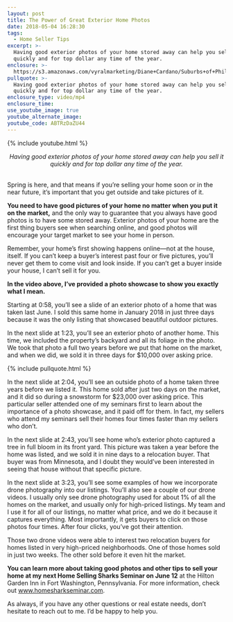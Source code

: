 ```yaml
---
layout: post
title: The Power of Great Exterior Home Photos
date: 2018-05-04 16:28:30
tags:
  - Home Seller Tips
excerpt: >-
  Having good exterior photos of your home stored away can help you sell it
  quickly and for top dollar any time of the year.
enclosure: >-
  https://s3.amazonaws.com/vyralmarketing/Diane+Cardano/Suburbs+of+Philadelphia+Real+Estate-+Taking+good+photos.mp4
pullquote: >-
  Having good exterior photos of your home stored away can help you sell it
  quickly and for top dollar any time of the year.
enclosure_type: video/mp4
enclosure_time:
use_youtube_image: true
youtube_alternate_image:
youtube_code: ABTRzDaZU44
---
```


{% include youtube.html %}

<center><em>Having good exterior photos of your home stored away can help you sell it quickly and for top dollar any time of the year.</em></center>

<center>&nbsp;</center>

Spring is here, and that means if you’re selling your home soon or in the near future, it’s important that you get outside and take pictures of it.

**You need to have good pictures of your home no matter when you put it on the market,** and the only way to guarantee that you always have good photos is to have some stored away. Exterior photos of your home are the first thing buyers see when searching online, and good photos will encourage your target market to see your home in person.

Remember, your home’s first showing happens online—not at the house, itself. If you can’t keep a buyer’s interest past four or five pictures, you’ll never get them to come visit and look inside. If you can’t get a buyer inside your house, I can’t sell it for you.

**In the video above, I’ve provided a photo showcase to show you exactly what I mean.**

Starting at 0:58, you’ll see a slide of an exterior photo of a home that was taken last June. I sold this same home in January 2018 in just three days because it was the only listing that showcased beautiful outdoor pictures.

In the next slide at 1:23, you’ll see an exterior photo of another home. This time, we included the property’s backyard and all its foliage in the photo. We took that photo a full two years before we put that home on the market, and when we did, we sold it in three days for $10,000 over asking price. &nbsp;

{% include pullquote.html %}

In the next slide at 2:04, you’ll see an outside photo of a home taken three years before we listed it. This home sold after just two days on the market, and it did so during a snowstorm for $23,000 over asking price. This particular seller attended one of my seminars first to learn about the importance of a photo showcase, and it paid off for them. In fact, my sellers who attend my seminars sell their homes four times faster than my sellers who don’t.

In the next slide at 2:43, you’ll see home who’s exterior photo captured a tree in full bloom in its front yard. This picture was taken a year before the home was listed, and we sold it in nine days to a relocation buyer. That buyer was from Minnesota, and I doubt they would’ve been interested in seeing that house without that specific picture.

In the next slide at 3:23, you’ll see some examples of how we incorporate drone photography into our listings. You’ll also see a couple of our drone videos. I usually only see drone photography used for about 1% of all the homes on the market, and usually only for high-priced listings. My team and I use it for all of our listings, no matter what price, and we do it because it captures everything. Most importantly, it gets buyers to click on those photos four times. After four clicks, you’ve got their attention.

Those two drone videos were able to interest two relocation buyers for homes listed in very high-priced neighborhoods. One of those homes sold in just two weeks. The other sold before it even hit the market.

**You can learn more about taking good photos and other tips to sell your home at my next Home Selling Sharks Seminar on June 12** at the Hilton Garden Inn in Fort Washington, Pennsylvania. For more information, check out www.homesharkseminar.com.

As always, if you have any other questions or real estate needs, don’t hesitate to reach out to me. I’d be happy to help you.